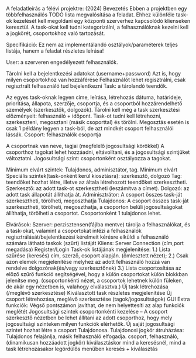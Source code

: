 A feladatleírás a félévi projektre: (2024)
Bevezetés
Ebben a projektben egy többfelhasználós TODO lista megvalósítása a feladat. Ehhez különféle task-ok kezelését kell megoldani egy központi szerverhez kapcsolódó klienseken keresztül. A task-okat kell tudni kategorizálni, a felhasználóknak kezelni kell a jogkörét, csoportokhoz való tartozását.

Specifikáció:
Ez nem az implementálandó osztályok/paraméterek teljes listája, hanem a feladat részletes leírása! 

User: a szerveren engedélyezett felhasználók. 

Tárolni kell a bejelentkezési adatokat (username+password) 
Azt is, hogy milyen csoportokhoz van hozzáférése 
Felhasználót lehet regisztrálni, csak regisztrált felhasználó tud bejelentkezni 
Task: a tárolandó teendők.  

Az egyes task-oknak legyen címe, leírása, létrehozás dátuma, határideje, prioritása, állapota, szerzője, csoportja, és a csoportból hozzárendelhető személyek (szerkesztők, dolgozók). 
Tárolni kell még a task szerkesztési előzményeit: felhasználó + időpont. 
Task-ot tudni kell létrehozni, szerkeszteni, megosztani (másik csoporttal) és törölni. 
Megosztás esetén is csak 1 példány legyen a task-ból, de azt mindkét csoport felhasználói lássák. 
Csoport: felhasználók csoportja 

A csoportnak van neve, tagjai (megfelelő jogosultsági körökkel) 
A csoporthoz tagokat lehet hozzáadni, eltávolítani, és a jogosultsági szintjüket változtatni. 
Jogosultsági szint: csoportonként osztályozza a tagokat. 

Minimum elvárt szintek: Tulajdonos, adminisztátor, tag. 
Minimum elvárt Speciális szintek(task-onként kerül kiosztásra): szerkesztő, dolgozó 
Tag: teendőket hozhat létre, illetve az általa létrehozott teendőket szerkesztheti. 
Szerkesztő: az adott task-ot szerkesztheti (leszámítva a címet). 
Dolgozó: az adott task állapotát állíthatja át. 
Adminisztrátor: A csoport összes task-ját szerkesztheti, törölheti, megoszthatja 
Tulajdonos: A csoport összes task-ját szerkesztheti, törölheti, megoszthatja, a csoporton belüli jogosultságokat állíthatja, törölheti a csoportot. Csoportonként 1 tulajdonos lehet. 

Elvárások:
Szerver:
perzisztensen(fájlba mentve) tárolja a felhasználókat, és a task-okat, valamint a csoportokat 
intézi a felhasználók regisztrálását/bejelentkezési kérelmeit 
kérésre elküldi a felhasználó számára látható taskok (szűrt) listáját 
Kliens:
Server Connection (cím,port megadása)
Register/Login
Task-ok listájának megjelenítése:
1.) Lista szűrése (keresés) cím, szerző, csoport alapján. (ömlesztett nézet);
2.) Csak azon elemek megjelenítése melyhez az adott felhasználó hozzá van rendelve dolgozónak(és/vagy szerkesztőnek)
3.) Lista csoportosítása az előző szűrő funkció segítségével, hogy a külön csoportokat külön blokkban jelenítse meg. (csoportonkénti nézet, a csoportok lehetnek külön füleken, de akár egy nézetben is, valahogy elválasztva.) 
Új task létrehozása (/meglévő szerkesztése) 
Kiválasztott task részletes megjelenítése 
Új csoport létrehozása, meglévő szerkesztése (tagok/jogosultságok) 
GUI
Extra funkciók: 
Végső pontszámon javíthat, de nem helyettesíti az alap funkciók meglétét 
Jogosultsági szintek csoportonkénti kezelése – A csoport szerkesztő nézetben be lehet állítani az adott csoporthoz, hogy mely jogosultsági szinteken milyen funkciók elérhetők. Új saját jogosultsági szintet hozhat létre a csoport Tulajdonosa. 
Tulajdonosi jogkör átruházása: Tulajdonos felajánlja, másik felhasználó elfogadja. 
csoport, felhasználó, (dinamikusan hozzáadott jogkör) kiválasztáskor mind a keresésnél, mind a task létrehozásakor legördülős menüben keresés + kiválasztás  
